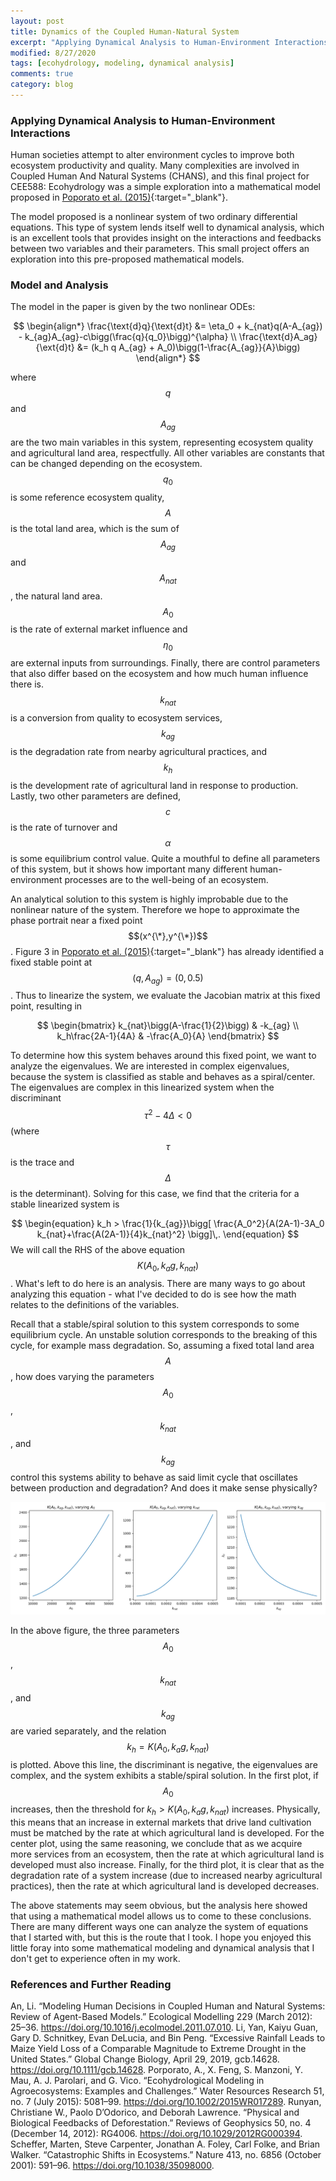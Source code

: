 ```yaml
---
layout: post
title: Dynamics of the Coupled Human-Natural System
excerpt: "Applying Dynamical Analysis to Human-Environment Interactions"
modified: 8/27/2020
tags: [ecohydrology, modeling, dynamical analysis]
comments: true
category: blog
---
```


### Applying Dynamical Analysis to Human-Environment Interactions

Human societies attempt to alter environment cycles to improve both ecosystem productivity and quality. Many complexities are involved in Coupled Human And Natural Systems (CHANS), and this final project for CEE588: Ecohydrology was a simple exploration into a mathematical model proposed in [Poporato et al. (2015)](https://doi.org/10.1002/2015WR017289){:target="_blank"}.

The model proposed is a nonlinear system of two ordinary differential equations. This type of system lends itself well to dynamical analysis, which is an excellent tools that provides insight on the interactions and feedbacks between two variables and their parameters. This small project offers an exploration into this pre-proposed mathematical models.

### Model and Analysis

The model in the paper is given by the two nonlinear ODEs:

$$
\begin{align*}
\frac{\text{d}q}{\text{d}t} &= \eta_0 + k_{nat}q(A-A_{ag}) - k_{ag}A_{ag}-c\bigg(\frac{q}{q_0}\bigg)^{\alpha} \\
\frac{\text{d}A_ag}{\ext{d}t} &= (k_h q A_{ag} + A_0)\bigg(1-\frac{A_{ag}}{A}\bigg)
\end{align*}
$$

where $$q$$ and $$A_{ag}$$ are the two main variables in this system, representing ecosystem quality and agricultural land area, respectfully. All other variables are constants that can be changed depending on the ecosystem. $$q_0$$ is some reference ecosystem quality, $$A$$ is the total land area, which is the sum of $$A_{ag}$$ and $$A_{nat}$$, the natural land area. $$A_0$$ is the rate of external market influence and $$\eta_0$$ are external inputs from surroundings. Finally, there are control parameters that also differ based on the ecosystem and how much human influence there is. $$k_{nat}$$ is a conversion from quality to ecosystem services, $$k_{ag}$$ is the degradation rate from nearby agricultural practices, and $$k_h$$ is the development rate of agricultural land in response to production. Lastly, two other parameters are defined, $$c$$ is the rate of turnover and $$\alpha$$ is some equilibrium control value. Quite a mouthful to define all parameters of this system, but it shows how important many different human-environment processes are to the well-being of an ecosystem.

An analytical solution to this system is highly improbable due to the nonlinear nature of the system. Therefore we hope to approximate the phase portrait near a fixed point $$(x^{\*},y^{\*})$$. Figure 3 in [Poporato et al. (2015)](https://doi.org/10.1002/2015WR017289){:target="\_blank"} has already identified a fixed stable point at $$(q,A_{ag})=(0,0.5)$$. Thus to linearize the system, we evaluate the Jacobian matrix at this fixed point, resulting in

$$
\begin{bmatrix}
k_{nat}\bigg(A-\frac{1}{2}\bigg) & -k_{ag} \\
k_h\frac{2A-1}{4A} & -\frac{A_0}{A}
\end{bmatrix}
$$

To determine how this system behaves around this fixed point, we want to analyze the eigenvalues. We are interested in complex eigenvalues, because the system is classified as stable and behaves as a spiral/center. The eigenvalues are complex in this linearized system when the discriminant $$\tau^2 - 4\Delta<0$$ (where $$\tau$$ is the trace and $$\Delta$$ is the determinant). Solving for this case, we find that the criteria for a stable linearized system is

$$
\begin{equation}
k_h > \frac{1}{k_{ag}}\bigg[
\frac{A_0^2}{A(2A-1)-3A_0 k_{nat}+\frac{A(2A-1)}{4}k_{nat}^2}
\bigg]\,.
\end{equation}
$$
We will call the RHS of the above equation $$K(A_0,k_ag,k_{nat})$$. What's left to do here is an analysis. There are many ways to go about analyzing this equation - what I've decided to do is see how the math relates to the definitions of the variables.

Recall that a stable/spiral solution to this system corresponds to some equilibrium cycle. An unstable solution corresponds to the breaking of this cycle, for example mass degradation. So, assuming a fixed total land area $$A$$, how does varying the parameters $$A_0$$, $$k_{nat}$$, and $$k_{ag}$$ control this systems ability to behave as said limit cycle that oscillates between production and degradation? And does it make sense physically?

![Figure 1](images/posts/eco_post1.png)

In the above figure, the three parameters $$A_0$$, $$k_{nat}$$, and $$k_{ag}$$ are varied separately, and the relation $$k_h = K(A_0,k_ag,k_{nat})$$ is plotted. Above this line, the discriminant is negative, the eigenvalues are complex, and the system exhibits a stable/spiral solution. In the first plot, if $$A_0$$ increases, then the threshold for $k_h>K(A_0,k_ag,k_{nat})$ increases. Physically, this means that an increase in external markets that drive land cultivation must be matched by the rate at which agricultural land is developed. For the center plot, using the same reasoning, we conclude that as we acquire more services from an ecosystem, then the rate at which agricultural land is developed must also increase. Finally, for the third plot, it is clear that as the degradation rate of a system increase (due to increased nearby agricultural practices), then the rate at which agricultural land is developed decreases.

The above statements may seem obvious, but the analysis here showed that using a mathematical model allows us to come to these conclusions. There are many different ways one can analyze the system of equations that I started with, but this is the route that I took. I hope you enjoyed this little foray into some mathematical modeling and dynamical analysis that I don't get to experience often in my work.

### References and Further Reading

An, Li. “Modeling Human Decisions in Coupled Human and Natural Systems: Review of Agent-Based Models.” Ecological Modelling 229 (March 2012): 25–36. https://doi.org/10.1016/j.ecolmodel.2011.07.010.
Li, Yan, Kaiyu Guan, Gary D. Schnitkey, Evan DeLucia, and Bin Peng. “Excessive Rainfall Leads to Maize Yield Loss of a Comparable Magnitude to Extreme Drought in the United States.” Global Change Biology, April 29, 2019, gcb.14628. https://doi.org/10.1111/gcb.14628.
Porporato, A., X. Feng, S. Manzoni, Y. Mau, A. J. Parolari, and G. Vico. “Ecohydrological Modeling in Agroecosystems: Examples and Challenges.” Water Resources Research 51, no. 7 (July 2015): 5081–99. https://doi.org/10.1002/2015WR017289.
Runyan, Christiane W., Paolo D’Odorico, and Deborah Lawrence. “Physical and Biological Feedbacks of Deforestation.” Reviews of Geophysics 50, no. 4 (December 14, 2012): RG4006. https://doi.org/10.1029/2012RG000394.
Scheffer, Marten, Steve Carpenter, Jonathan A. Foley, Carl Folke, and Brian Walker. “Catastrophic Shifts in Ecosystems.” Nature 413, no. 6856 (October 2001): 591–96. https://doi.org/10.1038/35098000.
